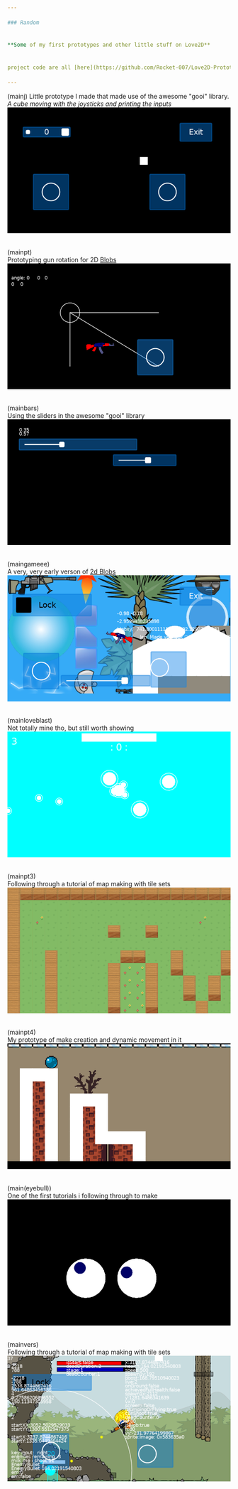 ```yaml
---

### Random


**Some of my first prototypes and other little stuff on Love2D**  


project code are all [here](https://github.com/Rocket-007/Love2D-Prototypes-and-Code)<br>  

---  
```


(mainj) 
Little prototype I made that made use of the awesome "gooi" library.  
<i> A cube moving with the joysticks and printing the inputs</i><br>
![alt text](https://github.com/Rocket-007/Rocket-007.github.io/blob/master/images/RandomLove_IMGS/mainj.png?raw=true)<br><br>

(mainpt)  
Prototyping gun rotation for 2D [Blobs](/2dBlobs_page)<br>
![alt text](https://github.com/Rocket-007/Rocket-007.github.io/blob/master/images/RandomLove_IMGS/mainpt.png?raw=true)<br><br>


(mainbars)  
Using the sliders in the awesome "gooi" library<br>
![alt text](https://github.com/Rocket-007/Rocket-007.github.io/blob/master/images/RandomLove_IMGS/mainbars.png?raw=true)<br><br>


(maingameee)  
A very, very early verson of [2d Blobs](/2dBlobs_page)<br>
![alt text](https://github.com/Rocket-007/Rocket-007.github.io/blob/master/images/RandomLove_IMGS/maingamee.png?raw=true)<br><br>


(mainloveblast)  
Not totally mine tho, but still worth showing<br>
![alt text](https://github.com/Rocket-007/Rocket-007.github.io/blob/master/images/RandomLove_IMGS/mainloveblast.png?raw=true)<br><br>


(mainpt3)  
Following through a tutorial of map making with tile sets<br>
![alt text](https://github.com/Rocket-007/Rocket-007.github.io/blob/master/images/RandomLove_IMGS/mainpt3.png?raw=true)<br><br>


(mainpt4)  
My prototype of make creation and dynamic movement in it<br>
![alt text](https://github.com/Rocket-007/Rocket-007.github.io/blob/master/images/RandomLove_IMGS/mainpt4.png?raw=true)<br><br>



(main(eyebull))  
One of the first tutorials i following through to make<br>
![alt text](https://github.com/Rocket-007/Rocket-007.github.io/blob/master/images/RandomLove_IMGS/main(eyebull).png?raw=true)<br><br>



(mainvers)  
Following through a tutorial of map making with tile sets<br>
![alt text](https://github.com/Rocket-007/Rocket-007.github.io/blob/master/images/RandomLove_IMGS/mainvers.png?raw=true)<br><br>






